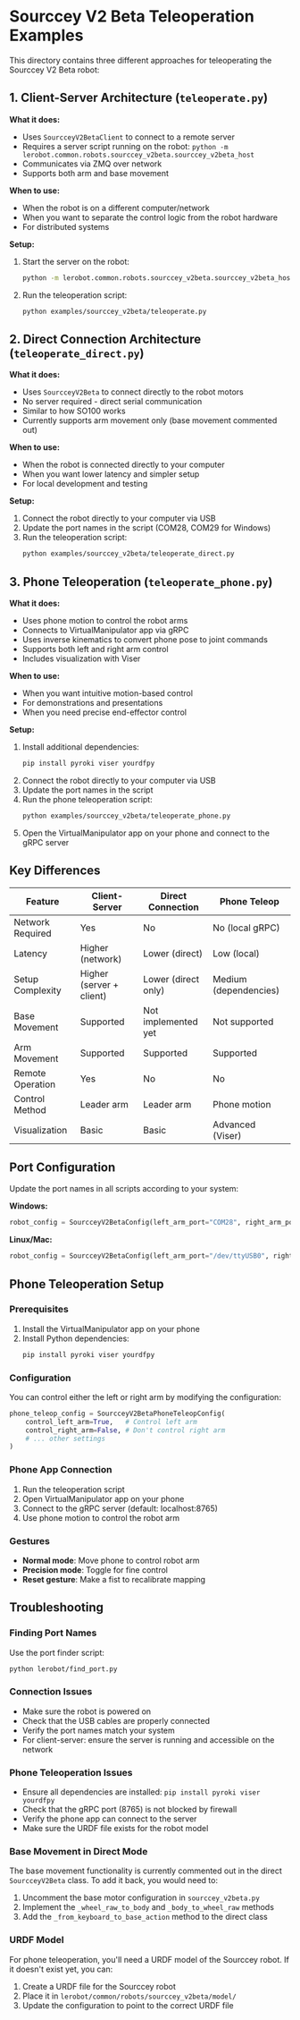 # Sourccey V2 Beta Teleoperation Examples

This directory contains three different approaches for teleoperating the Sourccey V2 Beta robot:

## 1. Client-Server Architecture (`teleoperate.py`)

**What it does:**
- Uses `SourcceyV2BetaClient` to connect to a remote server
- Requires a server script running on the robot: `python -m lerobot.common.robots.sourccey_v2beta.sourccey_v2beta_host`
- Communicates via ZMQ over network
- Supports both arm and base movement

**When to use:**
- When the robot is on a different computer/network
- When you want to separate the control logic from the robot hardware
- For distributed systems

**Setup:**
1. Start the server on the robot:
   ```bash
   python -m lerobot.common.robots.sourccey_v2beta.sourccey_v2beta_host --robot.id=sourccey_v2beta
   ```
2. Run the teleoperation script:
   ```bash
   python examples/sourccey_v2beta/teleoperate.py
   ```

## 2. Direct Connection Architecture (`teleoperate_direct.py`)

**What it does:**
- Uses `SourcceyV2Beta` to connect directly to the robot motors
- No server required - direct serial communication
- Similar to how SO100 works
- Currently supports arm movement only (base movement commented out)

**When to use:**
- When the robot is connected directly to your computer
- When you want lower latency and simpler setup
- For local development and testing

**Setup:**
1. Connect the robot directly to your computer via USB
2. Update the port names in the script (COM28, COM29 for Windows)
3. Run the teleoperation script:
   ```bash
   python examples/sourccey_v2beta/teleoperate_direct.py
   ```

## 3. Phone Teleoperation (`teleoperate_phone.py`)

**What it does:**
- Uses phone motion to control the robot arms
- Connects to VirtualManipulator app via gRPC
- Uses inverse kinematics to convert phone pose to joint commands
- Supports both left and right arm control
- Includes visualization with Viser

**When to use:**
- When you want intuitive motion-based control
- For demonstrations and presentations
- When you need precise end-effector control

**Setup:**
1. Install additional dependencies:
   ```bash
   pip install pyroki viser yourdfpy
   ```
2. Connect the robot directly to your computer via USB
3. Update the port names in the script
4. Run the phone teleoperation script:
   ```bash
   python examples/sourccey_v2beta/teleoperate_phone.py
   ```
5. Open the VirtualManipulator app on your phone and connect to the gRPC server

## Key Differences

| Feature | Client-Server | Direct Connection | Phone Teleop |
|---------|---------------|-------------------|---------------|
| Network Required | Yes | No | No (local gRPC) |
| Latency | Higher (network) | Lower (direct) | Low (local) |
| Setup Complexity | Higher (server + client) | Lower (direct only) | Medium (dependencies) |
| Base Movement | Supported | Not implemented yet | Not supported |
| Arm Movement | Supported | Supported | Supported |
| Remote Operation | Yes | No | No |
| Control Method | Leader arm | Leader arm | Phone motion |
| Visualization | Basic | Basic | Advanced (Viser) |

## Port Configuration

Update the port names in all scripts according to your system:

**Windows:**
```python
robot_config = SourcceyV2BetaConfig(left_arm_port="COM28", right_arm_port="COM29", id="sourccey_v2beta")
```

**Linux/Mac:**
```python
robot_config = SourcceyV2BetaConfig(left_arm_port="/dev/ttyUSB0", right_arm_port="/dev/ttyUSB1", id="sourccey_v2beta")
```

## Phone Teleoperation Setup

### Prerequisites
1. Install the VirtualManipulator app on your phone
2. Install Python dependencies:
   ```bash
   pip install pyroki viser yourdfpy
   ```

### Configuration
You can control either the left or right arm by modifying the configuration:

```python
phone_teleop_config = SourcceyV2BetaPhoneTeleopConfig(
    control_left_arm=True,   # Control left arm
    control_right_arm=False, # Don't control right arm
    # ... other settings
)
```

### Phone App Connection
1. Run the teleoperation script
2. Open VirtualManipulator app on your phone
3. Connect to the gRPC server (default: localhost:8765)
4. Use phone motion to control the robot arm

### Gestures
- **Normal mode**: Move phone to control robot arm
- **Precision mode**: Toggle for fine control
- **Reset gesture**: Make a fist to recalibrate mapping

## Troubleshooting

### Finding Port Names
Use the port finder script:
```bash
python lerobot/find_port.py
```

### Connection Issues
- Make sure the robot is powered on
- Check that the USB cables are properly connected
- Verify the port names match your system
- For client-server: ensure the server is running and accessible on the network

### Phone Teleoperation Issues
- Ensure all dependencies are installed: `pip install pyroki viser yourdfpy`
- Check that the gRPC port (8765) is not blocked by firewall
- Verify the phone app can connect to the server
- Make sure the URDF file exists for the robot model

### Base Movement in Direct Mode
The base movement functionality is currently commented out in the direct `SourcceyV2Beta` class. To add it back, you would need to:

1. Uncomment the base motor configuration in `sourccey_v2beta.py`
2. Implement the `_wheel_raw_to_body` and `_body_to_wheel_raw` methods
3. Add the `_from_keyboard_to_base_action` method to the direct class

### URDF Model
For phone teleoperation, you'll need a URDF model of the Sourccey robot. If it doesn't exist yet, you can:

1. Create a URDF file for the Sourccey robot
2. Place it in `lerobot/common/robots/sourccey_v2beta/model/`
3. Update the configuration to point to the correct URDF file 
